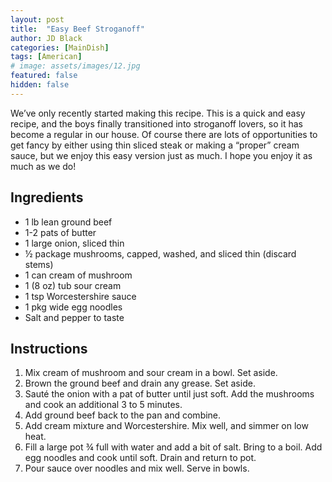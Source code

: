 ```yaml
---
layout: post
title:  "Easy Beef Stroganoff"
author: JD Black
categories: [MainDish]
tags: [American]
# image: assets/images/12.jpg
featured: false
hidden: false
---
```


We’ve only recently started making this recipe. This is a quick and easy recipe, and the boys finally transitioned into stroganoff lovers, so it has become a regular in our house.  Of course there are lots of opportunities to get fancy by either using thin sliced steak or making a “proper” cream sauce, but we enjoy this easy version just as much.  I hope you enjoy it as much as we do!  

## Ingredients
- 1 lb lean ground beef
- 1-2 pats of butter
- 1 large onion, sliced thin
- ½ package mushrooms, capped, washed, and sliced thin (discard stems)
- 1 can cream of mushroom
- 1 (8 oz) tub sour cream
- 1 tsp Worcestershire sauce
- 1 pkg wide egg noodles
- Salt and pepper to taste

## Instructions
1. Mix cream of mushroom and sour cream in a bowl.  Set aside.
1. Brown the ground beef and drain any grease.  Set aside.
1. Sauté the onion with a pat of butter until just soft.  Add the mushrooms and cook an additional 3 to 5 minutes.
1. Add ground beef back to the pan and combine.
1. Add cream mixture and  Worcestershire.  Mix well, and simmer on low heat.
1. Fill a large pot ¾ full with water and add a bit of salt.  Bring to a boil.  Add egg noodles and cook until soft.  Drain and return to pot.
1. Pour sauce over noodles and mix well.  Serve in bowls.


